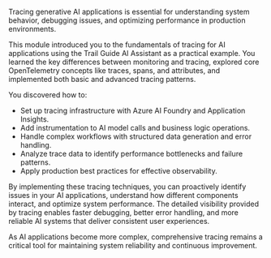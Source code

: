 Tracing generative AI applications is essential for understanding system behavior, debugging issues, and optimizing performance in production environments.

This module introduced you to the fundamentals of tracing for AI applications using the Trail Guide AI Assistant as a practical example. You learned the key differences between monitoring and tracing, explored core OpenTelemetry concepts like traces, spans, and attributes, and implemented both basic and advanced tracing patterns.

You discovered how to:

- Set up tracing infrastructure with Azure AI Foundry and Application Insights.
- Add instrumentation to AI model calls and business logic operations.
- Handle complex workflows with structured data generation and error handling.
- Analyze trace data to identify performance bottlenecks and failure patterns.
- Apply production best practices for effective observability.

By implementing these tracing techniques, you can proactively identify issues in your AI applications, understand how different components interact, and optimize system performance. The detailed visibility provided by tracing enables faster debugging, better error handling, and more reliable AI systems that deliver consistent user experiences.

As AI applications become more complex, comprehensive tracing remains a critical tool for maintaining system reliability and continuous improvement.
